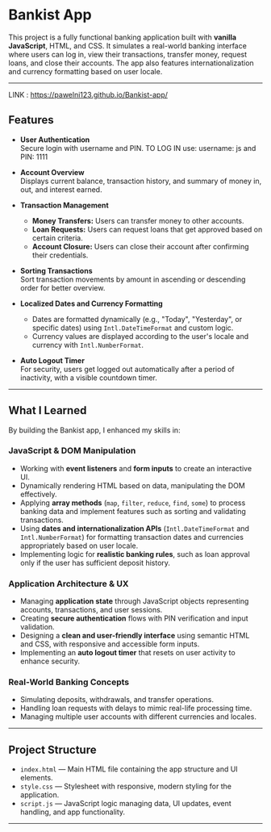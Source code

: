 # Bankist App

This project is a fully functional banking application built with **vanilla JavaScript**, HTML, and CSS. It simulates a real-world banking interface where users can log in, view their transactions, transfer money, request loans, and close their accounts. The app also features internationalization and currency formatting based on user locale.

---

LINK :  https://pawelni123.github.io/Bankist-app/
## Features

- **User Authentication**  
  Secure login with username and PIN.
TO LOG IN use: username: js and PIN: 1111

- **Account Overview**  
  Displays current balance, transaction history, and summary of money in, out, and interest earned.

- **Transaction Management**  
  - **Money Transfers:** Users can transfer money to other accounts.  
  - **Loan Requests:** Users can request loans that get approved based on certain criteria.  
  - **Account Closure:** Users can close their account after confirming their credentials.

- **Sorting Transactions**  
  Sort transaction movements by amount in ascending or descending order for better overview.

- **Localized Dates and Currency Formatting**  
  - Dates are formatted dynamically (e.g., "Today", "Yesterday", or specific dates) using `Intl.DateTimeFormat` and custom logic.  
  - Currency values are displayed according to the user's locale and currency with `Intl.NumberFormat`.

- **Auto Logout Timer**  
  For security, users get logged out automatically after a period of inactivity, with a visible countdown timer.

---

## What I Learned

By building the Bankist app, I enhanced my skills in:

### JavaScript & DOM Manipulation

- Working with **event listeners** and **form inputs** to create an interactive UI.  
- Dynamically rendering HTML based on data, manipulating the DOM effectively.  
- Applying **array methods** (`map`, `filter`, `reduce`, `find`, `some`) to process banking data and implement features such as sorting and validating transactions.  
- Using **dates and internationalization APIs** (`Intl.DateTimeFormat` and `Intl.NumberFormat`) for formatting transaction dates and currencies appropriately based on user locale.  
- Implementing logic for **realistic banking rules**, such as loan approval only if the user has sufficient deposit history.

### Application Architecture & UX

- Managing **application state** through JavaScript objects representing accounts, transactions, and user sessions.  
- Creating **secure authentication** flows with PIN verification and input validation.  
- Designing a **clean and user-friendly interface** using semantic HTML and CSS, with responsive and accessible form inputs.  
- Implementing an **auto logout timer** that resets on user activity to enhance security.

### Real-World Banking Concepts

- Simulating deposits, withdrawals, and transfer operations.  
- Handling loan requests with delays to mimic real-life processing time.  
- Managing multiple user accounts with different currencies and locales.  

---

## Project Structure

- `index.html` — Main HTML file containing the app structure and UI elements.  
- `style.css` — Stylesheet with responsive, modern styling for the application.  
- `script.js` — JavaScript logic managing data, UI updates, event handling, and app functionality.

---

